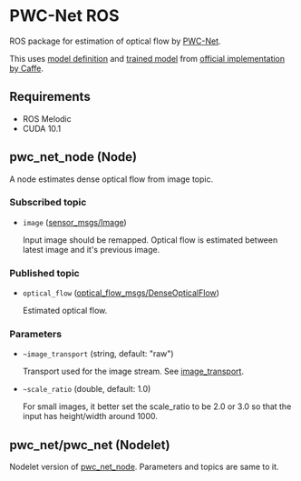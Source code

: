 # PWC-Net ROS

ROS package for estimation of optical flow by [PWC-Net](https://github.com/NVlabs/PWC-Net).

This uses [model definition](https://github.com/NVlabs/PWC-Net/blob/master/Caffe/model/pwc_net_test.prototxt) and [trained model](https://github.com/NVlabs/PWC-Net/blob/master/Caffe/model/pwc_net.caffemodel) from [official implementation by Caffe](https://github.com/NVlabs/PWC-Net/tree/master/Caffe).

## Requirements

* ROS Melodic
* CUDA 10.1

## pwc_net_node (Node)

A node estimates dense optical flow from image topic.

### Subscribed topic

* `image` ([sensor_msgs/Image](http://docs.ros.org/api/sensor_msgs/html/msg/Image.html))

  Input image should be remapped. Optical flow is estimated between latest image and it's previous image.

### Published topic

* `optical_flow` ([optical_flow_msgs/DenseOpticalFlow](https://github.com/ActiveIntelligentSystemsLab/optical_flow_msgs/blob/master/msg/DenseOpticalFlow.msg))

  Estimated optical flow.

### Parameters

* `~image_transport` (string, default: "raw")

  Transport used for the image stream. See [image_transport](http://wiki.ros.org/image_transport).

* `~scale_ratio` (double, default: 1.0)

  For small images, it better set the scale_ratio to be 2.0 or 3.0 so that the input has height/width around 1000.

## pwc_net/pwc_net (Nodelet)

Nodelet version of [pwc_net_node](#pwc_net_node-(Node)).
Parameters and topics are same to it.